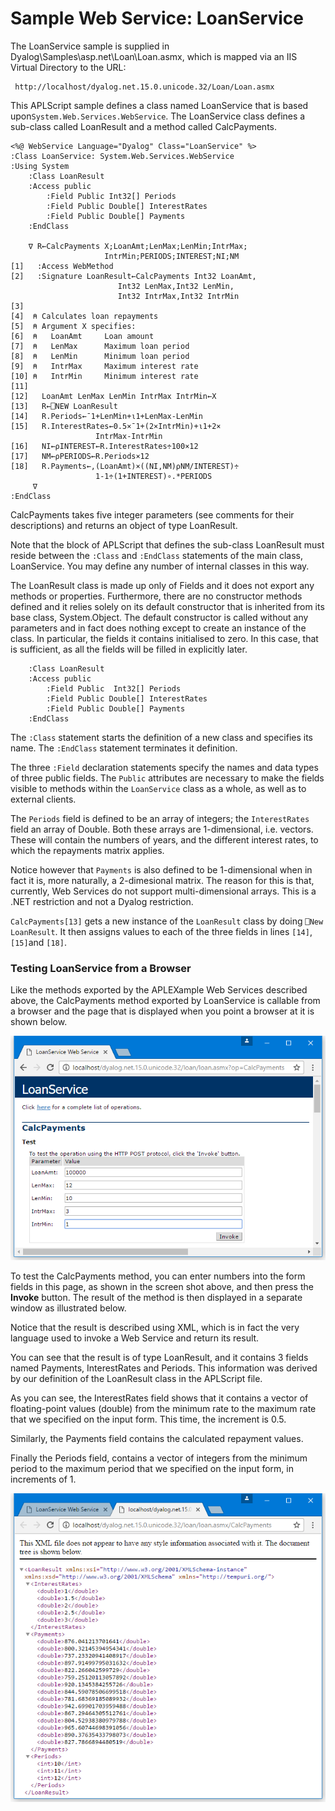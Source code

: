 # Sample Web Service: LoanService

The LoanService sample is supplied in Dyalog\Samples\asp.net\Loan\Loan.asmx, which is mapped via an IIS Virtual Directory to the URL:
```apl
 http://localhost/dyalog.net.15.0.unicode.32/Loan/Loan.asmx
```

This APLScript sample defines a class named LoanService that is based upon`System.Web.Services.WebService`. The LoanService class defines a sub-class called LoanResult and a method called CalcPayments.
```apl
<%@ WebService Language="Dyalog" Class="LoanService" %>
:Class LoanService: System.Web.Services.WebService
:Using System
    :Class LoanResult
    :Access public
        :Field Public Int32[] Periods
        :Field Public Double[] InterestRates
        :Field Public Double[] Payments
    :EndClass
 
    ∇ R←CalcPayments X;LoanAmt;LenMax;LenMin;IntrMax;
                     IntrMin;PERIODS;INTEREST;NI;NM
[1]   :Access WebMethod
[2]   :Signature LoanResult←CalcPayments Int32 LoanAmt,
                        Int32 LenMax,Int32 LenMin,
                        Int32 IntrMax,Int32 IntrMin
[3] 
[4]  ⍝ Calculates loan repayments
[5]  ⍝ Argument X specifies:
[6]  ⍝   LoanAmt     Loan amount
[7]  ⍝   LenMax      Maximum loan period
[8]  ⍝   LenMin      Minimum loan period
[9]  ⍝   IntrMax     Maximum interest rate
[10] ⍝   IntrMin     Minimum interest rate
[11]
[12]   LoanAmt LenMax LenMin IntrMax IntrMin←X
[13]   R←⎕NEW LoanResult
[14]   R.Periods←¯1+LenMin+⍳1+LenMax-LenMin
[15]   R.InterestRates←0.5×¯1+(2×IntrMin)+⍳1+2×
                   IntrMax-IntrMin
[16]   NI←⍴INTEREST←R.InterestRates÷100×12
[17]   NM←⍴PERIODS←R.Periods×12
[18]   R.Payments←,(LoanAmt)×((NI,NM)⍴NM/INTEREST)÷
                   1-1÷(1+INTEREST)∘.*PERIODS
     ∇
:EndClass
```

CalcPayments takes five integer parameters (see comments for their descriptions) and returns an object of type LoanResult.

Note that the block of APLScript that defines the sub-class LoanResult must reside between the `:Class` and `:EndClass` statements of the main class, LoanService. You may define any number of internal classes in this way.

The LoanResult class is made up only of Fields and it does not export any methods or properties. Furthermore, there are no constructor methods defined and it relies solely on its default constructor that is inherited from its base class, System.Object. The default constructor is called without any parameters and in fact does nothing except to create an instance of the class. In particular, the fields it contains initialised to zero. In this case, that is sufficient, as all the fields will be filled in explicitly later.
```apl
    :Class LoanResult
    :Access public
        :Field Public  Int32[] Periods
        :Field Public Double[] InterestRates
        :Field Public Double[] Payments
    :EndClass
```

The `:Class` statement starts the definition of a new class and specifies its name. The `:EndClass` statement terminates it definition.

The three `:Field` declaration statements specify the names and data types of three public fields. The `Public` attributes are necessary to make the fields visible to methods within the `LoanService` class as a whole, as well as to external clients.

The `Periods` field is defined to be an array of integers; the `InterestRates` field an array of Double. Both these arrays are 1-dimensional, i.e. vectors. These will contain the numbers of years, and the different interest rates, to which the repayments matrix applies.

Notice however that `Payments` is also defined to be 1-dimensional when in fact it is, more naturally, a 2-dimesional matrix. The reason for this is that, currently, Web Services do not support multi-dimensional arrays. This is a .NET restriction and not a Dyalog restriction.

`CalcPayments[13]` gets a new instance of the `LoanResult` class by doing `⎕New LoanResult`. It then assigns values to each of the three fields in lines `[14]`, `[15]`and `[18]`.

### Testing LoanService from a Browser

Like the methods exported by the APLEXample Web Services described above, the CalcPayments method exported by LoanService is callable from a browser and the page that is displayed when you point a browser at it is shown below.

![loanservice1](../img/loanservice1.png)

To test the CalcPayments method, you can enter numbers into the form fields in this page, as shown in the screen shot above, and then press the **Invoke** button. The result of the method is then displayed in a separate window as illustrated below.

Notice that the result is described using XML, which is in fact the very language used to invoke a Web Service and return its result.

You can see that the result is of type LoanResult, and it contains 3 fields named Payments, InterestRates and Periods. This information was derived by our definition of the LoanResult class in the APLScript file.

As you can see, the InterestRates field shows that it contains a vector of floating-point values (double) from the minimum rate to the maximum rate that we specified on the input form. This time, the increment is 0.5.

Similarly, the Payments field contains the calculated repayment values.

Finally the Periods field, contains a vector of integers from the minimum period to the maximum period that we specified on the input form, in increments of 1.

![loanservice2](../img/loanservice2.png)
